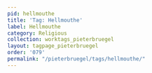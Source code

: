 ```yaml
---
pid: hellmouthe
title: 'Tag: Hellmouthe'
label: Hellmouthe
category: Religious
collection: worktags_pieterbruegel
layout: tagpage_pieterbruegel
order: '079'
permalink: "/pieterbruegel/tags/hellmouthe/"
---
```

